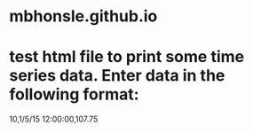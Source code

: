 # mbhonsle.github.io
# test html file to print some time series data. Enter data in the following format:
10,1/5/15 12:00:00,107.75
